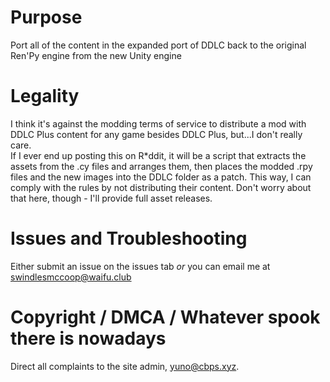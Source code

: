 # Purpose
Port all of the content in the expanded port of DDLC back to the original Ren'Py engine from the new Unity engine

# Legality
I think it's against the modding terms of service to distribute a mod with DDLC Plus content for any game besides DDLC Plus, but...I don't really care.\
If I ever end up posting this on R\*ddit, it will be a script that extracts the assets from the .cy files and arranges them, then places the modded .rpy files and the new images into the DDLC folder as a patch. This way, I can comply with the rules by not distributing their content. Don't worry about that here, though - I'll provide full asset releases.

# Issues and Troubleshooting
Either submit an issue on the issues tab *or* you can email me at swindlesmccoop@waifu.club

# Copyright / DMCA / Whatever spook there is nowadays
Direct all complaints to the site admin, yuno@cbps.xyz.
